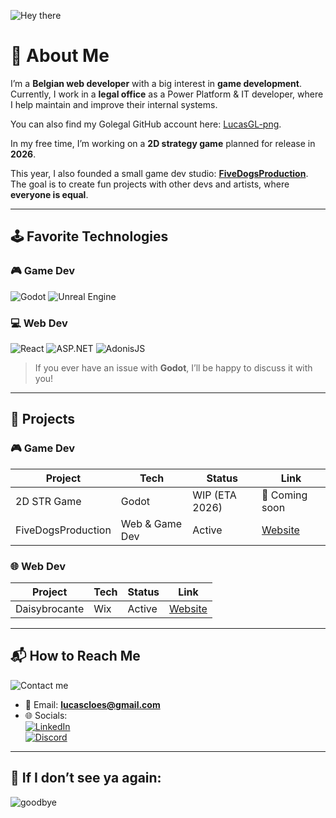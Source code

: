 ![Hey there](https://media2.giphy.com/media/v1.Y2lkPTc5MGI3NjExNHBtM3l5Z2lvZ25qZ3M5dnY3ZzIxbjJzanNwenU2cXEyaXZrbjd1YSZlcD12MV9pbnRlcm5hbF9naWZfYnlfaWQmY3Q9Zw/S2IfEQqgWc0AH4r6Al/giphy.gif)

# 👋 About Me
I’m a **Belgian web developer** with a big interest in **game development**.  
Currently, I work in a **legal office** as a Power Platform & IT developer, where I help maintain and improve their internal systems.  

You can also find my Golegal GitHub account here: [LucasGL-png](https://www.github.com/LucasGL-png).

In my free time, I’m working on a **2D strategy game** planned for release in **2026**.  

This year, I also founded a small game dev studio: **[FiveDogsProduction](https://www.fivedogsproduction.be)**.  
The goal is to create fun projects with other devs and artists, where **everyone is equal**.  

---

## 🕹️ Favorite Technologies

### 🎮 Game Dev
![Godot](https://img.shields.io/badge/Godot-478CBF?style=for-the-badge&logo=godot-engine&logoColor=white)
![Unreal Engine](https://img.shields.io/badge/Unreal%20Engine-0E1128?style=for-the-badge&logo=unrealengine&logoColor=white)

### 💻 Web Dev
![React](https://img.shields.io/badge/React-20232A?style=for-the-badge&logo=react&logoColor=61DAFB)
![ASP.NET](https://img.shields.io/badge/ASP.NET-512BD4?style=for-the-badge&logo=dotnet&logoColor=white)
![AdonisJS](https://img.shields.io/badge/AdonisJS-220052?style=for-the-badge&logo=adonisjs&logoColor=white)

> If you ever have an issue with **Godot**, I’ll be happy to discuss it with you!

---

## 🚧 Projects

### 🎮 Game Dev
| Project | Tech | Status | Link |
|---------|------|--------|------|
| 2D STR Game | Godot | WIP (ETA 2026) | 🚧 Coming soon |
| FiveDogsProduction | Web & Game Dev | Active | [Website](https://www.fivedogsproduction.be) |

### 🌐 Web Dev
| Project | Tech | Status | Link |
|---------|------|--------|------|
| Daisybrocante | Wix | Active | [Website](https://www.daisybrocante.com/) |


---

## 📬 How to Reach Me
![Contact me](https://media3.giphy.com/media/v1.Y2lkPTc5MGI3NjExcWw0eHltcWo4a2Y2bmo1NWljdXYybGZkZ3lzaDUwYjRjM3R4NG1kMiZlcD12MV9pbnRlcm5hbF9naWZfYnlfaWQmY3Q9Zw/UwrdbvJz1CNck/giphy.gif)

- 📧 Email: **lucascloes@gmail.com**  
- 🌐 Socials:  
  [![LinkedIn](https://img.shields.io/badge/LinkedIn-0A66C2?style=for-the-badge&logo=linkedin&logoColor=white)](https://www.linkedin.com/in/cloeslucas/)  
  [![Discord](https://img.shields.io/badge/Discord-5865F2?style=for-the-badge&logo=discord&logoColor=white)](https://discord.com/channels/cloeslucas)

---

## 👋 If I don’t see ya again:
![goodbye](https://media3.giphy.com/media/v1.Y2lkPTc5MGI3NjExNHAzeTVneHJ6cGcxeTlnd2R5MGYyYzg0bWFxejFldmJ6N3UyaHdiZCZlcD12MV9pbnRlcm5hbF9naWZfYnlfaWQmY3Q9Zw/dRvEZLV0ORAmHT1L5u/giphy.gif)
